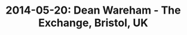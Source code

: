 ---
layout: show
title: '2014-05-20: Dean Wareham - The Exchange, Bristol, UK'
name: 2014-05-20-dean-wareham-the-fleece-bristol-uk
show-venue: 'The Exchange, Bristol, UK'
show-setlist: 
show-date: 2014-05-20
category: 2014
show-radio: 
show-lastfm: 
show-cancelled: 
performers: 
facebook-event-url: 
show-poster-url: 
show-ticket-url: 
show-venue-website: 'http://www.thefleece.co.uk/event/dean-wareham-galaxie-500-special-guests/'
show-additional: 
---